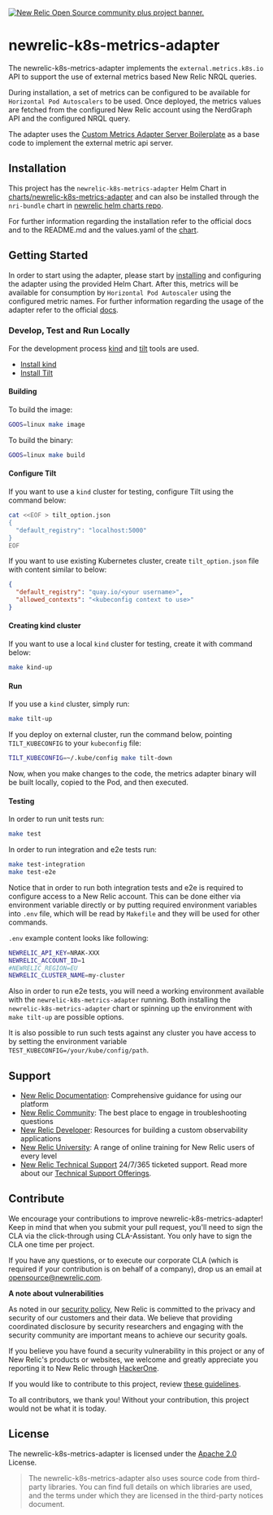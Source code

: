 <a href="https://opensource.newrelic.com/oss-category/#community-plus"><picture><source media="(prefers-color-scheme: dark)" srcset="https://github.com/newrelic/opensource-website/raw/main/src/images/categories/dark/Community_Plus.png"><source media="(prefers-color-scheme: light)" srcset="https://github.com/newrelic/opensource-website/raw/main/src/images/categories/Community_Plus.png"><img alt="New Relic Open Source community plus project banner." src="https://github.com/newrelic/opensource-website/raw/main/src/images/categories/Community_Plus.png"></picture></a>

# newrelic-k8s-metrics-adapter

The newrelic-k8s-metrics-adapter implements the `external.metrics.k8s.io` API to support the use of external metrics based New Relic NRQL queries. 

During installation, a set of metrics can be configured to be available for `Horizontal Pod Autoscalers` to be used. Once deployed, the metrics values are fetched from the configured New Relic account using the NerdGraph API and the configured NRQL query.

The adapter uses the [Custom Metrics Adapter Server Boilerplate](https://github.com/kubernetes-sigs/custom-metrics-apiserver) as a base code to implement the external metric api server.


## Installation

This project has the `newrelic-k8s-metrics-adapter` Helm Chart in [charts/newrelic-k8s-metrics-adapter](https://github.com/newrelic/newrelic-k8s-metrics-adapter/tree/main/charts/newrelic-k8s-metrics-adapter) and can also be installed through the `nri-bundle` chart in [newrelic helm charts repo](https://github.com/newrelic/helm-charts).

For further information regarding the installation refer to the official docs and to the README.md and the values.yaml of the [chart](https://github.com/newrelic/newrelic-k8s-metrics-adapter/tree/main/charts/newrelic-k8s-metrics-adapter).

## Getting Started

In order to start using the adapter, please start by [installing](#Installation) and configuring the adapter using the provided Helm Chart. After this, metrics will be available for consumption by `Horizontal Pod Autoscaler` using the configured metric names. For further information regarding the usage of the adapter refer to the official [docs](https://docs.newrelic.com/docs/integrations/kubernetes-integration/installation/).

### Develop, Test and Run Locally

For the development process [kind](https://kind.sigs.k8s.io) and [tilt](https://tilt.dev/) tools are used.

* [Install kind](https://kind.sigs.k8s.io/docs/user/quick-start/#installation)
* [Install Tilt](https://docs.tilt.dev/install.html)

#### Building

To build the image:
```sh
GOOS=linux make image
```

To build the binary:
```sh
GOOS=linux make build
```

#### Configure Tilt

If you want to use a `kind` cluster for testing, configure Tilt using the command below:

```sh
cat <<EOF > tilt_option.json
{
  "default_registry": "localhost:5000"
}
EOF
```

If you want to use existing Kubernetes cluster, create `tilt_option.json` file with content similar to below:

```json
{
  "default_registry": "quay.io/<your username>",
  "allowed_contexts": "<kubeconfig context to use>"
}
```

#### Creating kind cluster

If you want to use a local `kind` cluster for testing, create it with command below:

```sh
make kind-up
```

#### Run

If you use a `kind` cluster, simply run:

```sh
make tilt-up
```

If you deploy on external cluster, run the command below, pointing `TILT_KUBECONFIG` to your `kubeconfig` file:

```sh
TILT_KUBECONFIG=~/.kube/config make tilt-down
```

Now, when you make changes to the code, the metrics adapter binary will be built locally, copied to the Pod, and then executed.

#### Testing

In order to run unit tests run:
```sh
make test
```
In order to run integration and e2e tests run:

```sh
make test-integration
make test-e2e
```

Notice that in order to run both integration tests and e2e is required to configure access to a New Relic account. This can be done either via environment variable directly or by putting required environment variables into `.env` file, which will be read by `Makefile` and they will be used for other commands.

`.env` example content looks like following:
```sh
NEWRELIC_API_KEY=NRAK-XXX
NEWRELIC_ACCOUNT_ID=1
#NEWRELIC_REGION=EU
NEWRELIC_CLUSTER_NAME=my-cluster
```

Also in order to run e2e tests, you will need a working environment available with the `newrelic-k8s-metrics-adapter` running. Both installing the `newrelic-k8s-metrics-adapter` chart or spinning up the environment with `make tilt-up` are possible options.

It is also possible to run such tests against any cluster you have access to by setting the environment variable `TEST_KUBECONFIG=/your/kube/config/path`. 
## Support

* [New Relic Documentation](https://docs.newrelic.com): Comprehensive guidance for using our platform
* [New Relic Community](https://forum.newrelic.com/): The best place to engage in troubleshooting questions
* [New Relic Developer](https://developer.newrelic.com/): Resources for building a custom observability applications
* [New Relic University](https://learn.newrelic.com/): A range of online training for New Relic users of every level
* [New Relic Technical Support](https://support.newrelic.com/) 24/7/365 ticketed support. Read more about our [Technical Support Offerings](https://docs.newrelic.com/docs/licenses/license-information/general-usage-licenses/support-plan).

## Contribute

We encourage your contributions to improve newrelic-k8s-metrics-adapter! Keep in mind that when you submit your pull request, you'll need to sign the CLA via the click-through using CLA-Assistant. You only have to sign the CLA one time per project.

If you have any questions, or to execute our corporate CLA (which is required if your contribution is on behalf of a company), drop us an email at opensource@newrelic.com.

**A note about vulnerabilities**

As noted in our [security policy](../../security/policy), New Relic is committed to the privacy and security of our
customers and their data. We believe that providing coordinated disclosure by security researchers and engaging with
the security community are important means to achieve our security goals.

If you believe you have found a security vulnerability in this project or any of New Relic's products or websites,
we welcome and greatly appreciate you reporting it to New Relic through [HackerOne](https://hackerone.com/newrelic).

If you would like to contribute to this project, review [these guidelines](./CONTRIBUTING.md).

To all contributors, we thank you!  Without your contribution, this project would not be what it is today.
## License
The newrelic-k8s-metrics-adapter is licensed under the [Apache 2.0](http://apache.org/licenses/LICENSE-2.0.txt) License.

> The newrelic-k8s-metrics-adapter also uses source code from third-party libraries. 
> You can find full details on which libraries are used, and the terms under which they are licensed in the third-party 
> notices document.
